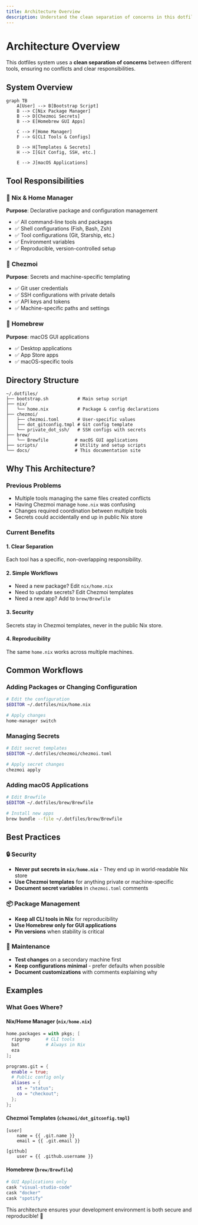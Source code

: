 ```yaml
---
title: Architecture Overview
description: Understand the clean separation of concerns in this dotfiles system
---
```


# Architecture Overview

This dotfiles system uses a **clean separation of concerns** between different tools, ensuring no conflicts and clear responsibilities.

## System Overview

```mermaid
graph TB
    A[User] --> B[Bootstrap Script]
    B --> C[Nix Package Manager]
    B --> D[Chezmoi Secrets]
    B --> E[Homebrew GUI Apps]

    C --> F[Home Manager]
    F --> G[CLI Tools & Configs]

    D --> H[Templates & Secrets]
    H --> I[Git Config, SSH, etc.]

    E --> J[macOS Applications]
```

## Tool Responsibilities

### 🔧 **Nix & Home Manager**
**Purpose**: Declarative package and configuration management

- ✅ All command-line tools and packages
- ✅ Shell configurations (Fish, Bash, Zsh)
- ✅ Tool configurations (Git, Starship, etc.)
- ✅ Environment variables
- ✅ Reproducible, version-controlled setup

### 🔐 **Chezmoi**
**Purpose**: Secrets and machine-specific templating

- ✅ Git user credentials
- ✅ SSH configurations with private details
- ✅ API keys and tokens
- ✅ Machine-specific paths and settings

### 🍺 **Homebrew**
**Purpose**: macOS GUI applications

- ✅ Desktop applications
- ✅ App Store apps
- ✅ macOS-specific tools

## Directory Structure

```
~/.dotfiles/
├── bootstrap.sh           # Main setup script
├── nix/
│   └── home.nix           # Package & config declarations
├── chezmoi/
│   ├── chezmoi.toml       # User-specific values
│   ├── dot_gitconfig.tmpl # Git config template
│   └── private_dot_ssh/   # SSH configs with secrets
├── brew/
│   └── Brewfile          # macOS GUI applications
├── scripts/              # Utility and setup scripts
└── docs/                 # This documentation site
```

## Why This Architecture?

### Previous Problems
- Multiple tools managing the same files created conflicts
- Having Chezmoi manage `home.nix` was confusing
- Changes required coordination between multiple tools
- Secrets could accidentally end up in public Nix store

### Current Benefits

#### 1. **Clear Separation**
Each tool has a specific, non-overlapping responsibility.

#### 2. **Simple Workflows**
- Need a new package? Edit `nix/home.nix`
- Need to update secrets? Edit Chezmoi templates
- Need a new app? Add to `brew/Brewfile`

#### 3. **Security**
Secrets stay in Chezmoi templates, never in the public Nix store.

#### 4. **Reproducibility**
The same `home.nix` works across multiple machines.

## Common Workflows

### Adding Packages or Changing Configuration

```bash
# Edit the configuration
$EDITOR ~/.dotfiles/nix/home.nix

# Apply changes
home-manager switch
```

### Managing Secrets

```bash
# Edit secret templates
$EDITOR ~/.dotfiles/chezmoi/chezmoi.toml

# Apply secret changes
chezmoi apply
```

### Adding macOS Applications

```bash
# Edit Brewfile
$EDITOR ~/.dotfiles/brew/Brewfile

# Install new apps
brew bundle --file ~/.dotfiles/brew/Brewfile
```

## Best Practices

### 🔒 **Security**
- **Never put secrets in `nix/home.nix`** - They end up in world-readable Nix store
- **Use Chezmoi templates** for anything private or machine-specific
- **Document secret variables** in `chezmoi.toml` comments

### 📦 **Package Management**
- **Keep all CLI tools in Nix** for reproducibility
- **Use Homebrew only for GUI applications**
- **Pin versions** when stability is critical

### 🔄 **Maintenance**
- **Test changes** on a secondary machine first
- **Keep configurations minimal** - prefer defaults when possible
- **Document customizations** with comments explaining why

## Examples

### What Goes Where?

#### Nix/Home Manager (`nix/home.nix`)
```nix
home.packages = with pkgs; [
  ripgrep      # CLI tools
  bat          # Always in Nix
  eza
];

programs.git = {
  enable = true;
  # Public config only
  aliases = {
    st = "status";
    co = "checkout";
  };
};
```

#### Chezmoi Templates (`chezmoi/dot_gitconfig.tmpl`)
```gitconfig
[user]
    name = {{ .git.name }}
    email = {{ .git.email }}

[github]
    user = {{ .github.username }}
```

#### Homebrew (`brew/Brewfile`)
```ruby
# GUI Applications only
cask "visual-studio-code"
cask "docker"
cask "spotify"
```

This architecture ensures your development environment is both secure and reproducible! 🚀

